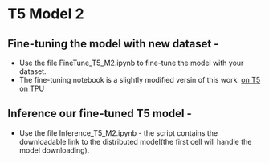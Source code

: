 # T5 Model 2

## Fine-tuning the model with new dataset - 
* Use the file FineTune_T5_M2.ipynb to fine-tune the model with your dataset.
* The fine-tuning notebook is a slightly modified versin of this work: [on T5 on TPU](https://colab.research.google.com/github/patil-suraj/exploring-T5/blob/master/T5_on_TPU.ipynb) 

## Inference our fine-tuned T5 model -
* Use the file Inference_T5_M2.ipynb - the script contains the downloadable link to the distributed model(the first cell will handle the model downloading).
